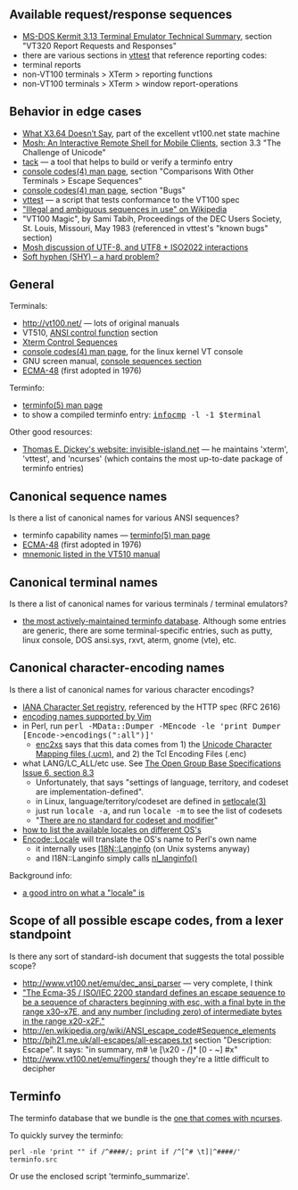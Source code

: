 ## Available request/response sequences

* [MS-DOS Kermit 3.13 Terminal Emulator Technical Summary](http://www.columbia.edu/kermit/ftp/a/msvibm.vt), section "VT320 Report Requests and Responses"
* there are various sections in [vttest](http://invisible-island.net/vttest/) that reference reporting codes:
 * terminal reports
 * non-VT100 terminals > XTerm > reporting functions
 * non-VT100 terminals > XTerm > window report-operations

## Behavior in edge cases

* [What X3.64 Doesn’t Say](http://www.vt100.net/emu/dec_ansi_parser#GAPS), part of the excellent vt100.net state machine
* [Mosh: An Interactive Remote Shell for Mobile Clients](http://mosh.mit.edu/mosh-paper-draft.pdf), section 3.3 "The Challenge of Unicode"
* [tack](http://invisible-island.net/ncurses/tack/tack.html) — a tool that helps to build or verify a terminfo entry
* [console codes(4) man page](http://www.kernel.org/doc/man-pages/online/pages/man4/console_codes.4.html), section "Comparisons With Other Terminals > Escape Sequences"
* [console codes(4) man page](http://www.kernel.org/doc/man-pages/online/pages/man4/console_codes.4.html#BUGS), section "Bugs"
* [vttest](http://invisible-island.net/vttest/) — a script that tests conformance to the VT100 spec
* ["Illegal and ambiguous sequences in use" on Wikipedia](http://en.wikipedia.org/wiki/ANSI_escape_code#Illegal_and_ambiguous_sequences_in_use)
* "VT100 Magic", by Sami Tabih, Proceedings of the DEC Users Society, St. Louis, Missouri, May 1983  (referenced in vttest's "known bugs" section)
* [Mosh discussion of UTF-8, and UTF8 + ISO2022 interactions](http://mosh.mit.edu/#techinfo)
* [Soft hyphen (SHY) – a hard problem?](http://www.cs.tut.fi/~jkorpela/shy.html)

## General

Terminals:
* http://vt100.net/ — lots of original manuals
 * VT510, [ANSI control function](http://www.vt100.net/docs/vt510-rm/chapter4#S4.6) section
* [Xterm Control Sequences](http://www.xfree86.org/current/ctlseqs.html)
* [console codes(4) man page](http://www.kernel.org/doc/man-pages/online/pages/man4/console_codes.4.html), for the linux kernel VT console
* GNU screen manual, [console sequences section](http://www.gnu.org/software/screen/manual/html_node/Control-Sequences.html)
* [ECMA-48](http://www.ecma-international.org/publications/standards/Ecma-048.htm)  (first adopted in 1976)

Terminfo:
* [terminfo(5) man page](http://www.manpages.info/linux/terminfo.5.html)
* to show a compiled terminfo entry: <tt>[infocmp](http://man.cx/infocmp) -l -1 $terminal</tt>

Other good resources:
* [Thomas E. Dickey's website: invisible-island.net](http://invisible-island.net/) — he maintains 'xterm', 'vttest', and 'ncurses' (which contains the most up-to-date package of terminfo entries)

## Canonical sequence names

Is there a list of canonical names for various ANSI sequences?

* terminfo capability names — [terminfo(5) man page](http://www.manpages.info/linux/terminfo.5.html)
* [ECMA-48](http://www.ecma-international.org/publications/standards/Ecma-048.htm)  (first adopted in 1976)
* [mnemonic listed in the VT510 manual](http://www.vt100.net/docs/vt510-rm/chapter4#S4.6)

## Canonical terminal names

Is there a list of canonical names for various terminals / terminal emulators?

* [the most actively-maintained terminfo database](http://invisible-island.net/ncurses/ncurses.faq.html#which_terminfo).  Although some entries are generic, there are some terminal-specific entries, such as putty, linux console, DOS ansi.sys, rxvt, aterm, gnome (vte), etc.

## Canonical character-encoding names

Is there a list of canonical names for various character encodings?

* [IANA Character Set registry](http://www.iana.org/assignments/character-sets), referenced by the HTTP spec  (RFC 2616)
* [encoding names supported by Vim](http://vimdoc.sourceforge.net/htmldoc/mbyte.html#encoding-values)
* in Perl, run <tt>perl -MData::Dumper -MEncode -le 'print Dumper [Encode->encodings(":all")]'</tt>
  * [enc2xs](http://perldoc.perl.org/enc2xs.html) says that this data comes from 1) the [Unicode Character Mapping files (.ucm)](https://metacpan.org/source/RJBS/perl-5.16.1/cpan/Encode/ucm), and 2) the Tcl Encoding Files (.enc)
* what LANG/LC_ALL/etc use.  See [The Open Group Base Specifications Issue 6, section 8.3](http://pubs.opengroup.org/onlinepubs/009695399/basedefs/xbd_chap08.html#tag_08_02)
  * Unfortunately, that says "settings of language, territory, and codeset are implementation-defined".
  * in Linux, language/territory/codeset are defined in [setlocale(3)](http://manpages.ubuntu.com/manpages/precise/en/man3/setlocale.3.html)
  * just run <tt>locale -a</tt>, and run <tt>locale -m</tt> to see the list of codesets
  * "[There are no standard for codeset and modifier](http://www.debian.org/doc/manuals/intro-i18n/ch-locale.en.html)"
* [how to list the available locales on different OS's](http://perldoc.perl.org/perllocale.html#Finding-locales)
* [Encode::Locale](https://metacpan.org/module/Encode::Locale) will translate the OS's name to Perl's own name
  * it internally uses [I18N::Langinfo](https://metacpan.org/module/I18N::Langinfo)  (on Unix systems anyway)
  * and I18N::Langinfo simply calls [nl_langinfo()](http://manpages.ubuntu.com/manpages/precise/man3/nl_langinfo.3.html)

Background info:

* [a good intro on what a "locale" is](http://perldoc.perl.org/perllocale.html)

## Scope of all possible escape codes, from a lexer standpoint

Is there any sort of standard-ish document that suggests the total possible scope?

* http://www.vt100.net/emu/dec_ansi_parser — very complete, I think
* ["The Ecma-35 / ISO/IEC 2200 standard defines an escape sequence to be a sequence of characters beginning with esc, with a final byte in the range x30–x7E, and any number (including zero) of intermediate bytes in the range x20-x2F."](http://www.gnu.org/software/teseq/manual/html_node/Escape-Sequence-Recognition.html)
* http://en.wikipedia.org/wiki/ANSI_escape_code#Sequence_elements
* http://bjh21.me.uk/all-escapes/all-escapes.txt section "Description: Escape".  It says: "in summary, m# \e [\x20 - /]*  [0 - ~]  #x"
* http://www.vt100.net/emu/fingers/  though they're a little difficult to decipher

## Terminfo 

The terminfo database that we bundle is the [one that comes with ncurses](http://invisible-island.net/ncurses/ncurses.faq.html#which_terminfo).

To quickly survey the terminfo:

    perl -nle 'print "" if /^####/; print if /^[^# \t]|^####/' terminfo.src

Or use the enclosed script 'terminfo_summarize'.
